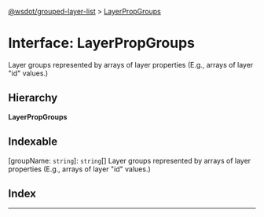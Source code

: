 [@wsdot/grouped-layer-list](../README.md) > [LayerPropGroups](../interfaces/layerpropgroups.md)

# Interface: LayerPropGroups

Layer groups represented by arrays of layer properties (E.g., arrays of layer "id" values.)

## Hierarchy

**LayerPropGroups**

## Indexable

\[groupName: `string`\]:&nbsp;`string`[]
Layer groups represented by arrays of layer properties (E.g., arrays of layer "id" values.)

## Index

---


